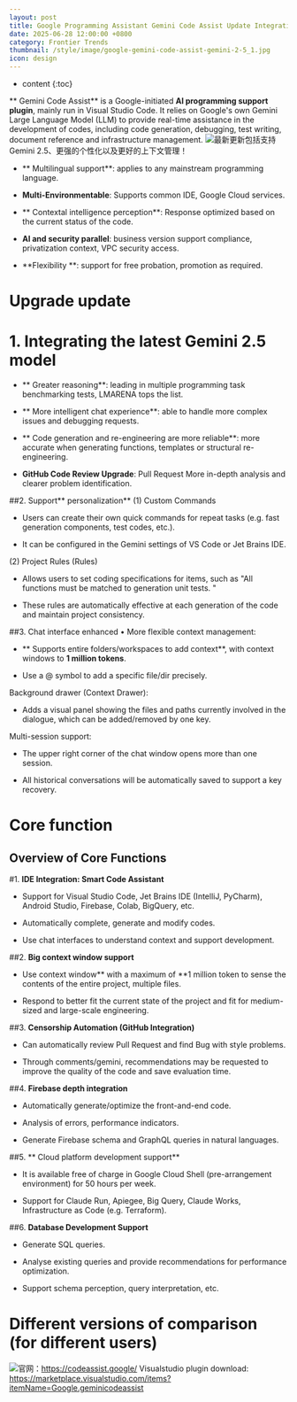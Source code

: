 ```yaml
---
layout: post
title: Google Programming Assistant Gemini Code Assist Update Integrating the latest Gemini 2.5 model and supporting personal customization
date: 2025-06-28 12:00:00 +0800
category: Frontier Trends
thumbnail: /style/image/google-gemini-code-assist-gemini-2-5_1.jpg
icon: design
---
```

* content
{:toc}

** Gemini Code Assist** is a Google-initiated **AI programming support plugin**, mainly run in Visual Studio Code.
It relies on Google's own Gemini Large Language Model (LLM) to provide real-time assistance in the development of codes, including code generation, debugging, test writing, document reference and infrastructure management.
![](https://assets-v2.circle.so/1r6v04tnsdsmsrresk4vg4ky37ka)最新更新包括支持 Gemini 2.5、更强的个性化以及更好的上下文管理！

- ** Multilingual support**: applies to any mainstream programming language.

- **Multi-Environmentable**: Supports common IDE, Google Cloud services.

- ** Contextal intelligence perception**: Response optimized based on the current status of the code.

- **AI and security parallel**: business version support compliance, privatization context, VPC security access.

- **Flexibility **: support for free probation, promotion as required.

# Upgrade update

# 1.  Integrating the latest **Gemini 2.5 model**

- ** Greater reasoning**: leading in multiple programming task benchmarking tests, LMARENA tops the list.

- ** More intelligent chat experience**: able to handle more complex issues and debugging requests.

- ** Code generation and re-engineering are more reliable**: more accurate when generating functions, templates or structural re-engineering.

- **GitHub Code Review Upgrade**: Pull Request More in-depth analysis and clearer problem identification.


##2.  Support** personalization**
(1) Custom Commands

- Users can create their own quick commands for repeat tasks (e.g. fast generation components, test codes, etc.).

- It can be configured in the Gemini settings of VS Code or Jet Brains IDE.
 
(2) Project Rules (Rules)

- Allows users to set coding specifications for items, such as "All functions must be matched to generation unit tests. "

- These rules are automatically effective at each generation of the code and maintain project consistency.
 

##3.  Chat interface enhanced
• More flexible context management:

- ** Supports entire folders/workspaces to add context**, with context windows to **1 million tokens**.

- Use a @ symbol to add a specific file/dir precisely.
 
Background drawer (Context Drawer):

- Adds a visual panel showing the files and paths currently involved in the dialogue, which can be added/removed by one key.
 
Multi-session support:

- The upper right corner of the chat window opens more than one session.

- All historical conversations will be automatically saved to support a key recovery.
 

# Core function

## Overview of Core Functions

#1. **IDE Integration: Smart Code Assistant**

- Support for Visual Studio Code, Jet Brains IDE (IntelliJ, PyCharm), Android Studio, Firebase, Colab, BigQuery, etc.

- Automatically complete, generate and modify codes.

- Use chat interfaces to understand context and support development.

##2. **Big context window support**

- Use context window** with a maximum of **1 million token to sense the contents of the entire project, multiple files.

- Respond to better fit the current state of the project and fit for medium-sized and large-scale engineering.

##3. **Censorship Automation (GitHub Integration)**

- Can automatically review Pull Request and find Bug with style problems.

- Through comments/gemini, recommendations may be requested to improve the quality of the code and save evaluation time.

##4. **Firebase depth integration**

- Automatically generate/optimize the front-and-end code.

- Analysis of errors, performance indicators.

- Generate Firebase schema and GraphQL queries in natural languages.

##5. ** Cloud platform development support**

- It is available free of charge in Google Cloud Shell (pre-arrangement environment) for 50 hours per week.

- Support for Claude Run, Apiegee, Big Query, Claude Works, Infrastructure as Code (e.g. Terraform).

##6. **Database Development Support**

- Generate SQL queries.

- Analyse existing queries and provide recommendations for performance optimization.

- Support schema perception, query interpretation, etc.

# Different versions of comparison (for different users)
![](https://assets-v2.circle.so/28yihula0w8t6fx4gbvukcibdgay)官网：https://codeassist.google/
Visualstudio plugin download: https://marketplace.visualstudio.com/items?itemName=Google.geminicodeassist
